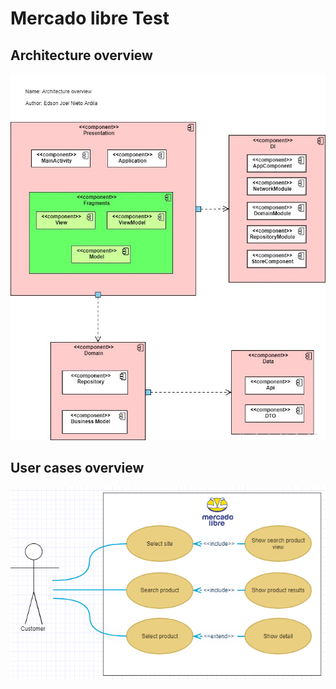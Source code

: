# Mercado libre Test

## Architecture overview

![alt text](https://github.com/jorelk19/mercado-libre-test/blob/main/Docs/Images/diagrama_componentes_mercadolibre.jpg?raw=true)

## User cases overview

![alt text](https://github.com/jorelk19/mercado-libre-test/blob/main/Docs/Images/user%20case%20mercadolibre.PNG?raw=true)
